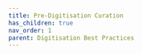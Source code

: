 ```yaml
---
title: Pre-Digitisation Curation
has_children: true
nav_order: 1
parent: Digitisation Best Practices
---
```





